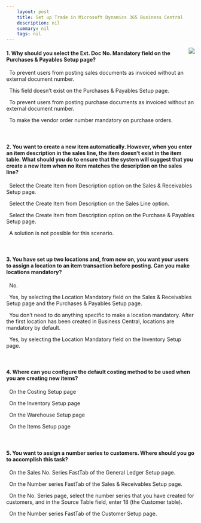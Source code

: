 ```yaml
---
    layout: post
    title: Set up Trade in Microsoft Dynamics 365 Business Central  
    description: nil
    summary: nil
    tags: nil
---
```



 <a target="_blank" href="https://docs.microsoft.com/en-us/learn/modules/trade-set-up-dynamics-365-business-central/5-check/"><i class="fas fa-external-link-alt"></i> </a>
 <img align="right" src="https://docs.microsoft.com/en-us/learn/achievements/trade-set-up-dynamics-365-business-central.svg">
####  1. Why should you select the Ext. Doc No. Mandatory field on the Purchases & Payables Setup page?


<i class='far fa-square'></i> &nbsp;&nbsp;To prevent users from posting sales documents as invoiced without an external document number.

<i class='far fa-square'></i> &nbsp;&nbsp;This field doesn’t exist on the Purchases & Payables Setup page.

<i class='fas fa-check-square' style='color: Dodgerblue;'></i> &nbsp;&nbsp;To prevent users from posting purchase documents as invoiced without an external document number.

<i class='far fa-square'></i> &nbsp;&nbsp;To make the vendor order number mandatory on purchase orders.
<br />
<br />
<br />

####  2. You want to create a new item automatically. However, when you enter an item description in the sales line, the item doesn’t exist in the item table. What should you do to ensure that the system will suggest that you create a new item when no item matches the description on the sales line?


<i class='fas fa-check-square' style='color: Dodgerblue;'></i> &nbsp;&nbsp;Select the Create Item from Description option on the Sales & Receivables Setup page.

<i class='far fa-square'></i> &nbsp;&nbsp;Select the Create Item from Description on the Sales Line option.

<i class='far fa-square'></i> &nbsp;&nbsp;Select the Create Item from Description option on the Purchase & Payables Setup page.

<i class='far fa-square'></i> &nbsp;&nbsp;A solution is not possible for this scenario.
<br />
<br />
<br />

####  3. You have set up two locations and, from now on, you want your users to assign a location to an item transaction before posting. Can you make locations mandatory?


<i class='far fa-square'></i> &nbsp;&nbsp;No.

<i class='far fa-square'></i> &nbsp;&nbsp;Yes, by selecting the Location Mandatory field on the Sales & Receivables Setup page and the Purchases & Payables Setup page.

<i class='far fa-square'></i> &nbsp;&nbsp;You don’t need to do anything specific to make a location mandatory. After the first location has been created in Business Central, locations are mandatory by default.

<i class='fas fa-check-square' style='color: Dodgerblue;'></i> &nbsp;&nbsp;Yes, by selecting the Location Mandatory field on the Inventory Setup page.
<br />
<br />
<br />

####  4. Where can you configure the default costing method to be used when you are creating new items?


<i class='far fa-square'></i> &nbsp;&nbsp;On the Costing Setup page

<i class='fas fa-check-square' style='color: Dodgerblue;'></i> &nbsp;&nbsp;On the Inventory Setup page

<i class='far fa-square'></i> &nbsp;&nbsp;On the Warehouse Setup page

<i class='far fa-square'></i> &nbsp;&nbsp;On the Items Setup page
<br />
<br />
<br />

####  5. You want to assign a number series to customers. Where should you go to accomplish this task?


<i class='far fa-square'></i> &nbsp;&nbsp;On the Sales No. Series FastTab of the General Ledger Setup page.

<i class='fas fa-check-square' style='color: Dodgerblue;'></i> &nbsp;&nbsp;On the Number series FastTab of the Sales & Receivables Setup page.

<i class='far fa-square'></i> &nbsp;&nbsp;On the No. Series page, select the number series that you have created for customers, and in the Source Table field, enter 18 (the Customer table).

<i class='far fa-square'></i> &nbsp;&nbsp;On the Number series FastTab of the Customer Setup page.
<br />
<br />
<br />
